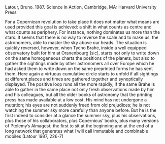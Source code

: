 ﻿Latour, Bruno. 1987. Science in Action, Cambridge, MA: Harvard University Press


For a Copernican revolution to take place it does not matter what means are used provided this goal is achieved: a shift in what counts as centre and what counts as periphery. For instance, nothing dominates us more than the stars. It seems that there is no way to reverse the scale and to make us, the astronomers, able to master the sky above our heads. The situation is quickly reversed, however, when Tycho Brahe, inside a well equipped observatory built for him at Oranenbourg [sic], starts not only to write down on the same homogeneous charts the positions of the planets, but also to gather the sightings made by other astronomers all over Europe which he had asked them to write down on the same preprinted forms he has sent them. Here again a virtuous cumulative circle starts to unfold if all sightings at different places and times are gathered together and synoptically displayed. The positive loop runs all the more rapidly, if the same Brahe is able to gather in the same place not only fresh observations made by him and his colleagues, but all the older books of astronomy that the printing press has made available at a low cost. His mind has not undergone a mutation; his eyes are not suddenly freed from old prejudices; he is not watching the summer sky more carefully than anyone before. But he is the first indeed to consider at a glance the summer sky, plus his observations, plus those of his collaborators, plus Copernicus’ books, plus many versions of Ptolemy’s Almagest; the first to sit at the beginning and at the end of a long network that generates what I will call immutable and combinable mobiles (Latour 1987, 226-7)

